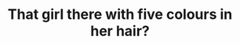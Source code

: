 ---
title: "That girl there with five colours in her hair?"
pullquote: "Everybody wants to know her name; apparently."
excerpt: "McFly's seminal work shot them to stardom in the early 2003. Does it stand up in 2020?"
image: "/assets/images/stock-images/stock-image-5.png"
image-alt: "A photograph of a person wearing makeup and having their hair done."
layout: post
---